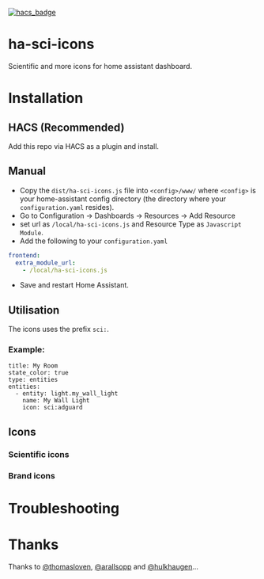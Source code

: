 [![hacs_badge](https://img.shields.io/badge/HACS-Custom-41BDF5.svg)](https://github.com/hacs/integration)

# ha-sci-icons
Scientific and more icons for home assistant dashboard.


# Installation 

## HACS (Recommended)

Add this repo via HACS as a plugin and install. 

## Manual

- Copy the `dist/ha-sci-icons.js` file into `<config>/www/` where `<config>` is your home-assistant config directory (the directory where your `configuration.yaml` resides).
- Go to Configuration -> Dashboards -> Resources -> Add Resource
- set url as `/local/ha-sci-icons.js` and Resource Type as `Javascript Module`.
- Add the following to your `configuration.yaml`
```yaml
frontend:
  extra_module_url:
    - /local/ha-sci-icons.js
```
- Save and restart Home Assistant.

## Utilisation

The icons uses the prefix `sci:`.

### Example:

```
title: My Room
state_color: true
type: entities
entities:
  - entity: light.my_wall_light
    name: My Wall Light
    icon: sci:adguard
```

## Icons

### Scientific icons

### Brand icons

# Troubleshooting

# Thanks
Thanks to [@thomasloven](https://github.com/thomasloven/hass-fontawesome), [@arallsopp](https://github.com/arallsopp/hass-hue-icons) and [@hulkhaugen](https://github.com/hulkhaugen/hass-bha-icons)...

